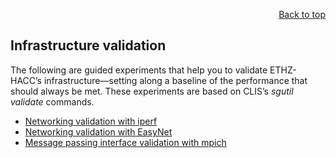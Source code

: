 <div id="readme" class="Box-body readme blob js-code-block-container">
<article class="markdown-body entry-content p-3 p-md-6" itemprop="text">
<p align="right">
<a href="https://github.com/fpgasystems/hacc#--heterogenous-accelerated-compute-cluster">Back to top</a>
</p>

# Infrastructure validation

The following are guided experiments that help you to validate ETHZ-HACC’s infrastructure—setting along a baseline of the performance that should always be met. These experiments are based on CLIS’s *sgutil validate* commands.

* [Networking validation with iperf](./infrastructure-validation-iperf.md#networking-validation-with-iperf)
* [Networking validation with EasyNet](./infrastructure-validation-easynet.md#networking-validation-with-easynet)
* [Message passing interface validation with mpich](./infrastructure-validation-mpi.md#message-passing-interface-validation-with-mpich)